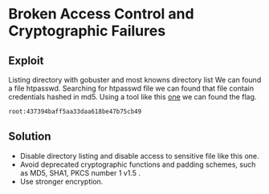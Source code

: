 # Broken Access Control and Cryptographic Failures

## Exploit

Listing directory with gobuster and most knowns directory list
We can found a file htpasswd.
Searching for htpasswd file we can found that file contain credentials hashed in md5. Using a tool like this [one](https://crackstation.net/) we can found the flag.

```sh
root:437394baff5aa33daa618be47b75cb49
```

## Solution

- Disable directory listing and disable access to sensitive file like this one.
- Avoid deprecated cryptographic functions and padding schemes, such as MD5, SHA1, PKCS number 1 v1.5 .
- Use stronger encryption.

